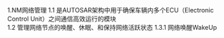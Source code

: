 1.NM网络管理
1.1 是AUTOSAR架构中用于确保车辆内多个ECU（Electronic Control Unit）之间通信高效运行的模块                                                                  
1.2 管理网络节点的唤醒、休眠、和保持网络活跃状态
1.3.1 网络唤醒WakeUp






























